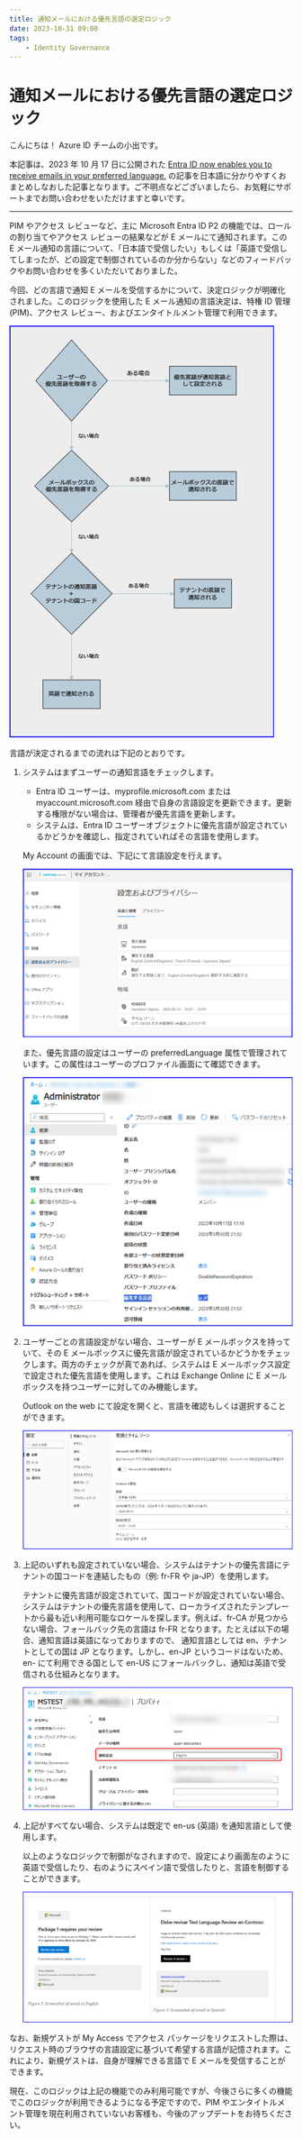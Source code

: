 ```yaml
---
title: 通知メールにおける優先言語の選定ロジック
date: 2023-10-31 09:00
tags:
    - Identity Governance
---
```


# 通知メールにおける優先言語の選定ロジック

こんにちは！ Azure ID チームの小出です。

本記事は、2023 年 10 月 17 日に公開された [Entra ID now enables you to receive emails in your preferred language.](https://techcommunity.microsoft.com/t5/microsoft-entra-azure-ad-blog/entra-id-now-enables-you-to-receive-emails-in-your-preferred/ba-p/3939717) の記事を日本語に分かりやすくおまとめしなおした記事となります。ご不明点などございましたら、お気軽にサポートまでお問い合わせをいただけますと幸いです。

----

PIM やアクセス レビューなど、主に Microsoft Entra ID P2 の機能では、ロールの割り当てやアクセス レビューの結果などが E メールにて通知されます。この E メール通知の言語について、「日本語で受信したい」もしくは「英語で受信してしまったが、どの設定で制御されているのか分からない」などのフィードバックやお問い合わせを多くいただいておりました。

今回、どの言語で通知 E メールを受信するかについて、決定ロジックが明確化されました。このロジックを使用した E メール通知の言語決定は、特権 ID 管理 (PIM)、アクセス レビュー、およびエンタイトルメント管理で利用できます。

![](./preferred-language-in-identity-governance/language1.png)
 
言語が決定されるまでの流れは下記のとおりです。

1. システムはまずユーザーの通知言語をチェックします。

    - Entra ID ユーザーは、myprofile.microsoft.com または myaccount.microsoft.com 経由で自身の言語設定を更新できます。更新する権限がない場合は、管理者が優先言語を更新します。
    - システムは、Entra ID ユーザーオブジェクトに優先言語が設定されているかどうかを確認し、指定されていればその言語を使用します。
	
    My Account の画面では、下記にて言語設定を行えます。

    ![](./preferred-language-in-identity-governance/language2.png)
	
    また、優先言語の設定はユーザーの preferredLanguage 属性で管理されています。この属性はユーザーのプロファイル画面にて確認できます。

    ![](./preferred-language-in-identity-governance/language3.png)
	
2. ユーザーごとの言語設定がない場合、ユーザーが E メールボックスを持っていて、その E メールボックスに優先言語が設定されているかどうかをチェックします。両方のチェックが真であれば、システムは E メールボックス設定で設定された優先言語を使用します。これは Exchange Online に E メールボックスを持つユーザーに対してのみ機能します。

    Outlook on the web にて設定を開くと、言語を確認もしくは選択することができます。

    ![](./preferred-language-in-identity-governance/language4.png)

3. 上記のいずれも設定されていない場合、システムはテナントの優先言語にテナントの国コードを連結したもの（例: fr-FR や ja-JP）を使用します。

    テナントに優先言語が設定されていて、国コードが設定されていない場合、システムはテナントの優先言語を使用して、ローカライズされたテンプレートから最も近い利用可能なロケールを探します。例えば、fr-CA が見つからない場合、フォールバック先の言語は fr-FR となります。たとえば以下の場合、通知言語は英語になっておりますので、 通知言語としては en、テナントとしての国は JP となります。しかし、en-JP というコードはないため、en- にて利用できる国として en-US にフォールバックし、通知は英語で受信される仕組みとなります。

    ![](./preferred-language-in-identity-governance/language5.png)
	
4. 上記がすべてない場合、システムは既定で en-us (英語) を通知言語として使用します。

    以上のようなロジックで制御がなされますので、設定により画面左のように英語で受信したり、右のようにスペイン語で受信したりと、言語を制御することができます。

    ![](./preferred-language-in-identity-governance/language6.png)
    
なお、新規ゲストが My Access でアクセス パッケージをリクエストした際は、リクエスト時のブラウザの言語設定に基づいて希望する言語が記憶されます。これにより、新規ゲストは、自身が理解できる言語で E メールを受信することができます。

現在、このロジックは上記の機能でのみ利用可能ですが、今後さらに多くの機能でこのロジックが利用できるようになる予定ですので、PIM やエンタイトルメント管理を現在利用されていないお客様も、今後のアップデートをお待ちください。
